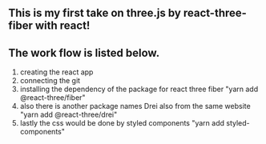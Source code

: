## This is my first take on three.js by react-three-fiber with react!

## The work flow is listed below.

1. creating the react app
2. connecting the git
3. installing the dependency of the package for react three fiber "yarn add @react-three/fiber"
4. also there is another package names Drei also from the same website "yarn add @react-three/drei"
5. lastly the css would be done by styled components "yarn add styled-components"